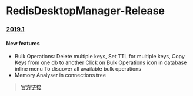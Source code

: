 # RedisDesktopManager-Release

### [2019.1](https://github.com/jjeejj/RedisDesktopManager-Release/releases/tag/2019.1) 
#### New features
* Bulk Operations: Delete multiple keys, Set TTL for multiple keys, Copy Keys from one db to another 
  Click on Bulk Operations icon in database inline menu
  To discover all available bulk operations 
* Memory Analyser in connections tree
>[官方链接](https://github.com/uglide/RedisDesktopManager/releases/tag/2019.1)
